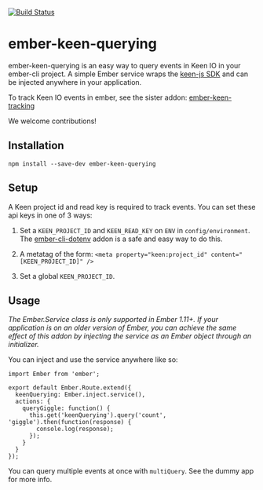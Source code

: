[![Build Status](https://travis-ci.org/plyfe/ember-keen-querying.svg?branch=master)](https://travis-ci.org/plyfe/ember-keen-querying)

# ember-keen-querying

ember-keen-querying is an easy way to query events in Keen IO in your ember-cli project. A simple Ember service wraps the [keen-js SDK](https://github.com/keen/keen-js) and can be injected anywhere in your application.

To track Keen IO events in ember, see the sister addon: [ember-keen-tracking](https://github.com/plyfe/ember-keen-tracking)

We welcome contributions!

## Installation

`npm install --save-dev ember-keen-querying`

## Setup

A Keen project id and read key is required to track events. You can set these api keys in one of 3 ways:

1. Set a `KEEN_PROJECT_ID` and `KEEN_READ_KEY` on `ENV` in `config/environment`. The [ember-cli-dotenv](https://github.com/fivetanley/ember-cli-dotenv) addon is a safe and easy way to do this.

2. A metatag of the form: `<meta property="keen:project_id" content="[KEEN_PROJECT_ID]" />`

3. Set a global `KEEN_PROJECT_ID`.

## Usage

*The Ember.Service class is only supported in Ember 1.11+. If your application is on an older version of Ember, you can achieve the same effect of this addon by injecting the service as an Ember object through an initializer.*

You can inject and use the service anywhere like so:

```
import Ember from 'ember';

export default Ember.Route.extend({
  keenQuerying: Ember.inject.service(),
  actions: {
    queryGiggle: function() {
      this.get('keenQuerying').query('count', 'giggle').then(function(response) {
        console.log(response);
      });
    }
  }
});
```

You can query multiple events at once with `multiQuery`. See the dummy app for more info.
